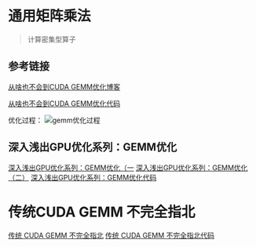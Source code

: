 # 通用矩阵乘法
> 计算密集型算子

## 参考链接
[从啥也不会到CUDA GEMM优化博客](https://zhuanlan.zhihu.com/p/703256080)

[从啥也不会到CUDA GEMM优化代码](https://github.com/ifromeast/cuda_learning)

优化过程：
![gemm优化过程](https://pic4.zhimg.com/80/v2-4ebddcabcbb3b460f2ece38e92cc387b_720w.webp)

## 深入浅出GPU优化系列：GEMM优化
[深入浅出GPU优化系列：GEMM优化（一](https://zhuanlan.zhihu.com/p/435908830)
[深入浅出GPU优化系列：GEMM优化（二）](https://zhuanlan.zhihu.com/p/442930482)
[深入浅出GPU优化系列：GEMM优化代码](https://github.com/Liu-xiandong/How_to_optimize_in_GPU/tree/master/sgemm)


# 传统CUDA GEMM 不完全指北
[传统 CUDA GEMM 不完全指北](https://zhuanlan.zhihu.com/p/584236348)
[传统 CUDA GEMM 不完全指北代码](https://github.com/AyakaGEMM/Hands-on-GEMM)